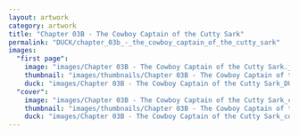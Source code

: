```yaml
---
layout: artwork
category: artwork
title: "Chapter 03B - The Cowboy Captain of the Cutty Sark"
permalink: "DUCK/chapter_03b_-_the_cowboy_captain_of_the_cutty_sark"
images:
  "first page":
    image: "images/Chapter 03B - The Cowboy Captain of the Cutty Sark.jpg"
    thumbnail: "images/thumbnails/Chapter 03B - The Cowboy Captain of the Cutty Sark.jpg"
    duck: "images/Chapter 03B - The Cowboy Captain of the Cutty Sark_DUCK.jpg"
  "cover":
    image: "images/Chapter 03B - The Cowboy Captain of the Cutty Sark_cover.jpg"
    thumbnail: "images/thumbnails/Chapter 03B - The Cowboy Captain of the Cutty Sark_cover.jpg"
    duck: "images/Chapter 03B - The Cowboy Captain of the Cutty Sark_cover_DUCK.jpg"
---
```

